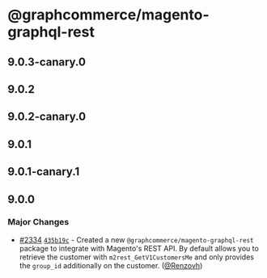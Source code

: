 # @graphcommerce/magento-graphql-rest

## 9.0.3-canary.0

## 9.0.2

## 9.0.2-canary.0

## 9.0.1

## 9.0.1-canary.1

## 9.0.0

### Major Changes

- [#2334](https://github.com/graphcommerce-org/graphcommerce/pull/2334) [`435b19c`](https://github.com/graphcommerce-org/graphcommerce/commit/435b19c951568a8f6b52d0f3fe4d9410ab6c1b86) - Created a new `@graphcommerce/magento-graphql-rest` package to integrate with Magento's REST API. By default allows you to retrieve the customer with `m2rest_GetV1CustomersMe` and only provides the `group_id` additionally on the customer. ([@Renzovh](https://github.com/Renzovh))
